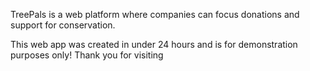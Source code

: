 TreePals is a web platform where companies can focus donations and support for conservation.

This web app was created in under 24 hours and is for demonstration purposes only! Thank you for visiting
